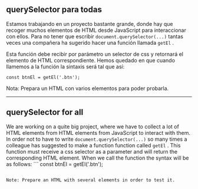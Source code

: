 ## querySelector para todas

Estamos trabajando en un proyecto bastante grande, donde hay que recoger muchos elementos de HTML desde JavaScript para interaccionar con ellos. Para no tener que escribir `document.querySelector(...)` tantas veces una compañera ha sugerido hacer una función llamada `getEl` .

Esta función debe recibir por parámetro un selector de css y retornará el elemento de HTML correspondiente. Hemos quedado en que cuando llamemos a la función la sintaxis será tal que así:

```
const btnEl = getEl('.btn');
```

Nota: Prepara un HTML con varios elementos para poder probarla.

---

## querySelector for all

We are working on a quite big project, where we have to collect a lot of HTML elements from HTML elements from JavaScript to interact with them. In order not to have to write `document.querySelector(...)` so many times a colleague has suggested to make a function function called `getEl` .
This function must receive a css selector as a parameter and will return the corresponding HTML element. When we call the function the syntax will be as follows:
´´´
const btnEl = getEl('.btn');
```

Note: Prepare an HTML with several elements in order to test it.
